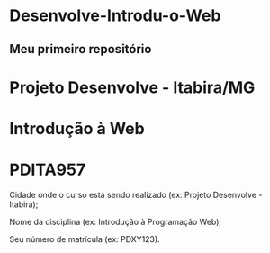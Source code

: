 # Desenvolve-Introdu-o-Web
## Meu primeiro repositório

# Projeto Desenvolve - Itabira/MG
# Introdução à Web
# PDITA957






Cidade onde o curso está sendo realizado (ex: Projeto Desenvolve - Itabira);

Nome da disciplina (ex: Introdução à Programação Web);

Seu número de matrícula (ex: PDXY123).
